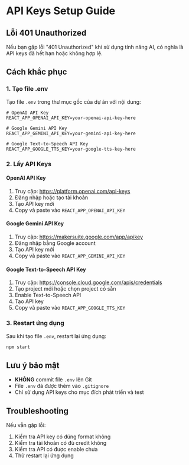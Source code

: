 # API Keys Setup Guide

## Lỗi 401 Unauthorized

Nếu bạn gặp lỗi "401 Unauthorized" khi sử dụng tính năng AI, có nghĩa là API keys đã hết hạn hoặc không hợp lệ.

## Cách khắc phục

### 1. Tạo file .env

Tạo file `.env` trong thư mục gốc của dự án với nội dung:

```env
# OpenAI API Key
REACT_APP_OPENAI_API_KEY=your-openai-api-key-here

# Google Gemini API Key  
REACT_APP_GEMINI_API_KEY=your-gemini-api-key-here

# Google Text-to-Speech API Key
REACT_APP_GOOGLE_TTS_KEY=your-google-tts-key-here
```

### 2. Lấy API Keys

#### OpenAI API Key
1. Truy cập: https://platform.openai.com/api-keys
2. Đăng nhập hoặc tạo tài khoản
3. Tạo API key mới
4. Copy và paste vào `REACT_APP_OPENAI_API_KEY`

#### Google Gemini API Key
1. Truy cập: https://makersuite.google.com/app/apikey
2. Đăng nhập bằng Google account
3. Tạo API key mới
4. Copy và paste vào `REACT_APP_GEMINI_API_KEY`

#### Google Text-to-Speech API Key
1. Truy cập: https://console.cloud.google.com/apis/credentials
2. Tạo project mới hoặc chọn project có sẵn
3. Enable Text-to-Speech API
4. Tạo API key
5. Copy và paste vào `REACT_APP_GOOGLE_TTS_KEY`

### 3. Restart ứng dụng

Sau khi tạo file `.env`, restart lại ứng dụng:

```bash
npm start
```

## Lưu ý bảo mật

- **KHÔNG** commit file `.env` lên Git
- File `.env` đã được thêm vào `.gitignore`
- Chỉ sử dụng API keys cho mục đích phát triển và test

## Troubleshooting

Nếu vẫn gặp lỗi:
1. Kiểm tra API key có đúng format không
2. Kiểm tra tài khoản có đủ credit không
3. Kiểm tra API có được enable chưa
4. Thử restart lại ứng dụng 